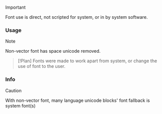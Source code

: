 > [!IMPORTANT]
> Font use is direct, not scripted for system, or in by system software.

### Usage
> [!Note]
> Non-vector font has space unicode removed.

> [!Plan]
> Fonts were made to work apart from system, or change the use of font to the user.

### Info
> [!Caution]
> With non-vector font, many language unicode blocks' font fallback is system font(s) 

